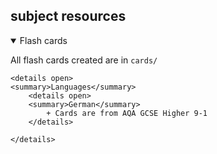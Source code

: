 ## subject resources

<details open>
<summary>Flash cards</summary>

All flash cards created are in ```cards/```

    <details open>
    <summary>Languages</summary>
        <details open>
        <summary>German</summary>
            + Cards are from AQA GCSE Higher 9-1
        </details>

    </details>



</details>
